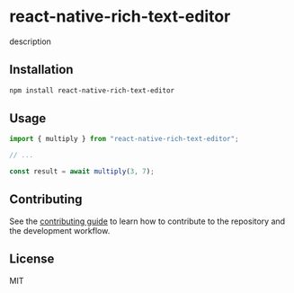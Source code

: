 # react-native-rich-text-editor

description

## Installation

```sh
npm install react-native-rich-text-editor
```

## Usage

```js
import { multiply } from "react-native-rich-text-editor";

// ...

const result = await multiply(3, 7);
```

## Contributing

See the [contributing guide](CONTRIBUTING.md) to learn how to contribute to the repository and the development workflow.

## License

MIT
